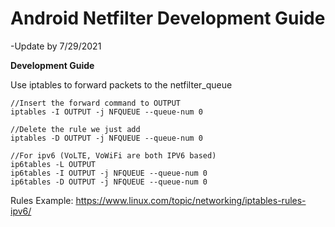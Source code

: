 # Android Netfilter Development Guide
-Update by 7/29/2021


**Development Guide**

Use iptables to forward packets to the netfilter_queue
```
//Insert the forward command to OUTPUT
iptables -I OUTPUT -j NFQUEUE --queue-num 0

//Delete the rule we just add
iptables -D OUTPUT -j NFQUEUE --queue-num 0

//For ipv6 (VoLTE, VoWiFi are both IPV6 based)
ip6tables -L OUTPUT
ip6tables -I OUTPUT -j NFQUEUE --queue-num 0
ip6tables -D OUTPUT -j NFQUEUE --queue-num 0
```


Rules Example:
https://www.linux.com/topic/networking/iptables-rules-ipv6/